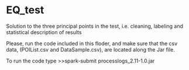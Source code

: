 # EQ_test
Solution to the three principal points in the test, i.e. cleaning, labeling and statistical description of results

Please, run the code included in this floder, and make sure that the csv data, (POIList.csv and DataSample.csv),
are located along the Jar file.

 To run the code type >>spark-submit  processlogs_2.11-1.0.jar 
